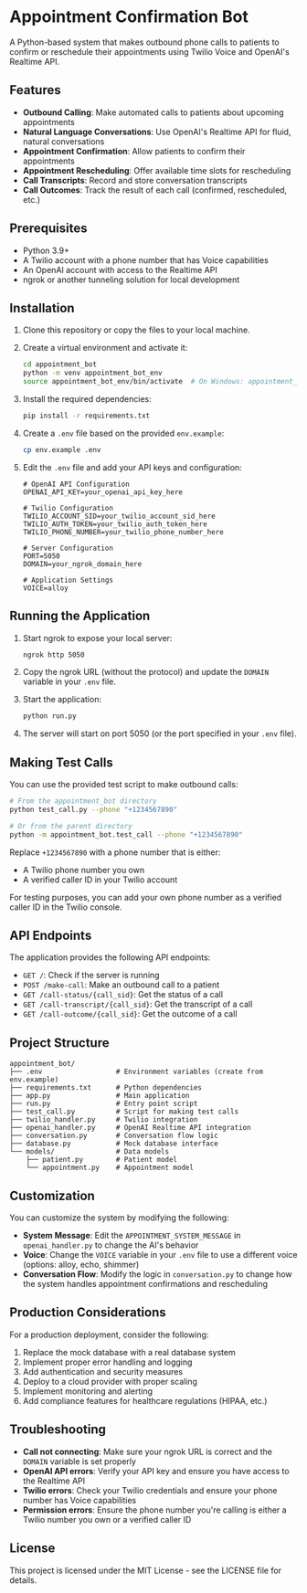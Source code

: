 # Appointment Confirmation Bot

A Python-based system that makes outbound phone calls to patients to confirm or reschedule their appointments using Twilio Voice and OpenAI's Realtime API.

## Features

- **Outbound Calling**: Make automated calls to patients about upcoming appointments
- **Natural Language Conversations**: Use OpenAI's Realtime API for fluid, natural conversations
- **Appointment Confirmation**: Allow patients to confirm their appointments
- **Appointment Rescheduling**: Offer available time slots for rescheduling
- **Call Transcripts**: Record and store conversation transcripts
- **Call Outcomes**: Track the result of each call (confirmed, rescheduled, etc.)

## Prerequisites

- Python 3.9+
- A Twilio account with a phone number that has Voice capabilities
- An OpenAI account with access to the Realtime API
- ngrok or another tunneling solution for local development

## Installation

1. Clone this repository or copy the files to your local machine.

2. Create a virtual environment and activate it:
   ```bash
   cd appointment_bot
   python -m venv appointment_bot_env
   source appointment_bot_env/bin/activate  # On Windows: appointment_bot_env\Scripts\activate
   ```

3. Install the required dependencies:
   ```bash
   pip install -r requirements.txt
   ```

4. Create a `.env` file based on the provided `env.example`:
   ```bash
   cp env.example .env
   ```

5. Edit the `.env` file and add your API keys and configuration:
   ```
   # OpenAI API Configuration
   OPENAI_API_KEY=your_openai_api_key_here

   # Twilio Configuration
   TWILIO_ACCOUNT_SID=your_twilio_account_sid_here
   TWILIO_AUTH_TOKEN=your_twilio_auth_token_here
   TWILIO_PHONE_NUMBER=your_twilio_phone_number_here

   # Server Configuration
   PORT=5050
   DOMAIN=your_ngrok_domain_here

   # Application Settings
   VOICE=alloy
   ```

## Running the Application

1. Start ngrok to expose your local server:
   ```bash
   ngrok http 5050
   ```

2. Copy the ngrok URL (without the protocol) and update the `DOMAIN` variable in your `.env` file.

3. Start the application:
   ```bash
   python run.py
   ```

4. The server will start on port 5050 (or the port specified in your `.env` file).

## Making Test Calls

You can use the provided test script to make outbound calls:

```bash
# From the appointment_bot directory
python test_call.py --phone "+1234567890"

# Or from the parent directory
python -m appointment_bot.test_call --phone "+1234567890"
```

Replace `+1234567890` with a phone number that is either:
- A Twilio phone number you own
- A verified caller ID in your Twilio account

For testing purposes, you can add your own phone number as a verified caller ID in the Twilio console.

## API Endpoints

The application provides the following API endpoints:

- `GET /`: Check if the server is running
- `POST /make-call`: Make an outbound call to a patient
- `GET /call-status/{call_sid}`: Get the status of a call
- `GET /call-transcript/{call_sid}`: Get the transcript of a call
- `GET /call-outcome/{call_sid}`: Get the outcome of a call

## Project Structure

```
appointment_bot/
├── .env                  # Environment variables (create from env.example)
├── requirements.txt      # Python dependencies
├── app.py                # Main application
├── run.py                # Entry point script
├── test_call.py          # Script for making test calls
├── twilio_handler.py     # Twilio integration
├── openai_handler.py     # OpenAI Realtime API integration
├── conversation.py       # Conversation flow logic
├── database.py           # Mock database interface
└── models/               # Data models
    ├── patient.py        # Patient model
    └── appointment.py    # Appointment model
```

## Customization

You can customize the system by modifying the following:

- **System Message**: Edit the `APPOINTMENT_SYSTEM_MESSAGE` in `openai_handler.py` to change the AI's behavior
- **Voice**: Change the `VOICE` variable in your `.env` file to use a different voice (options: alloy, echo, shimmer)
- **Conversation Flow**: Modify the logic in `conversation.py` to change how the system handles appointment confirmations and rescheduling

## Production Considerations

For a production deployment, consider the following:

1. Replace the mock database with a real database system
2. Implement proper error handling and logging
3. Add authentication and security measures
4. Deploy to a cloud provider with proper scaling
5. Implement monitoring and alerting
6. Add compliance features for healthcare regulations (HIPAA, etc.)

## Troubleshooting

- **Call not connecting**: Make sure your ngrok URL is correct and the `DOMAIN` variable is set properly
- **OpenAI API errors**: Verify your API key and ensure you have access to the Realtime API
- **Twilio errors**: Check your Twilio credentials and ensure your phone number has Voice capabilities
- **Permission errors**: Ensure the phone number you're calling is either a Twilio number you own or a verified caller ID

## License

This project is licensed under the MIT License - see the LICENSE file for details.
